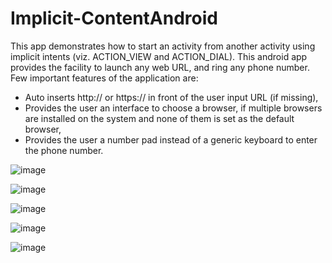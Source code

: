 # Implicit-ContentAndroid

This app demonstrates how to start an activity from another activity using implicit intents (viz. ACTION_VIEW and ACTION_DIAL). This android app provides the facility to launch any web URL, and ring any phone number. Few important features of the application are:

* Auto inserts http:// or https:// in front of the user input URL (if missing),
* Provides the user an interface to choose a browser, if multiple browsers are installed on the system and none of them is set as the default browser,
* Provides the user a number pad instead of a generic keyboard to enter the phone number.

![image](https://user-images.githubusercontent.com/31361652/37191469-b8e05df6-2314-11e8-90da-88b632e80e35.png)

![image](https://user-images.githubusercontent.com/31361652/37191476-c166f732-2314-11e8-9787-6d4ba90b9ca2.png)

![image](https://user-images.githubusercontent.com/31361652/37191485-cbf1887a-2314-11e8-80ec-c65426bf463b.png)

![image](https://user-images.githubusercontent.com/31361652/37191487-d2d0dc36-2314-11e8-8376-23f03b73838f.png)

![image](https://user-images.githubusercontent.com/31361652/37191496-d8958824-2314-11e8-8a51-58152551bcc8.png)
